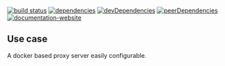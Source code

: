 <!-- #!/usr/bin/env markdown
-*- coding: utf-8 -*-
region header
Copyright Torben Sickert 16.12.2012

License
-------

This library written by Torben Sickert stand under a creative commons naming
3.0 unported license. see http://creativecommons.org/licenses/by/3.0/deed.de
endregion -->

[![build status](https://travis-ci.org/thaibault/proxy.svg?branch=master)](https://travis-ci.org/thaibault/proxy)
[![dependencies](https://img.shields.io/david/thaibault/proxy.svg)](https://david-dm.org/thaibault/proxy)
[![devDependencies](https://img.shields.io/david/dev/thaibault/proxy.svg)](https://david-dm.org/thaibault/proxy?type=dev)
[![peerDependencies](https://img.shields.io/david/peer/thaibault/proxy.svg)](https://david-dm.org/thaibault/proxy?type=peer)
[![documentation-website](https://img.shields.io/website-up-down-green-red/http/torben.website/proxy.svg?label=documentation-website)](http://torben.website/proxy)

<!--|deDE:Einsatz-->
Use case
--------

A docker based proxy server easily configurable.

<!-- region vim modline
vim: set tabstop=4 shiftwidth=4 expandtab:
vim: foldmethod=marker foldmarker=region,endregion:
endregion -->

